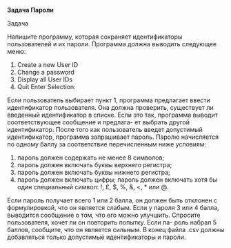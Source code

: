 **Задача Пароли**

Задача

Напишите программу, которая сохраняет идентификаторы пользователей и их пароли. Программа должна выводить следующее
меню:

1) Create a new User ID
2) Change a password
3) Display all User IDs
4) Quit Enter Selection:

Если пользователь выбирает пункт 1, программа предлагает ввести идентификатор пользователя. Она должна проверить,
существует ли введенный идентификатор в списке. Если это так, программа выводит соответствующее сообщение и предлага- ет
выбрать другой идентификатор. После того как пользователь введет допустимый идентификатор, программа запрашивает пароль.
Паролю начисляется по одному баллу за соответствие перечисленным ниже условиям:

1) пароль должен содержать не менее 8 символов; 
2) пароль должен включать буквы верхнего регистра; 
3) пароль должен включать буквы нижнего регистра;
4) пароль должен включать цифры; пароль должен включать хотя бы один специальный символ: !, £, $, %, &, <, * или @. 
   
Если пароль получает всего 1 или 2 балла, он должен быть отклонен с формулировкой, что он является
слабым. Если у пароля 3 или 4 балла, выводится сообщение о том, что его можно улучшить. Спросите пользователя, хочет ли
он повторить попытку. Если па- роль набрал 5 баллов, сообщите, что он является сильным. В конец файла .csv должны
добавляться только допустимые идентификаторы и пароли.
